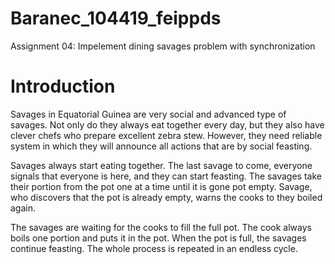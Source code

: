 # Baranec_104419_feippds
Assignment 04: Impelement dining savages problem with synchronization

# Introduction
Savages in Equatorial Guinea are very social and advanced type of savages.
Not only do they always eat together every day, but they also have clever
chefs who prepare excellent zebra stew. However, they need 
reliable system in which they will announce all actions that are
by social feasting.

Savages always start eating together. The last savage to come, everyone
signals that everyone is here, and they can start feasting.
The savages take their portion from the pot one at a time until it is gone
pot empty.
Savage, who discovers that the pot is already empty, warns the cooks to
they boiled again.

The savages are waiting for the cooks to fill the full pot.
The cook always boils one portion and puts it in the pot.
When the pot is full, the savages continue feasting.
The whole process is repeated in an endless cycle.





